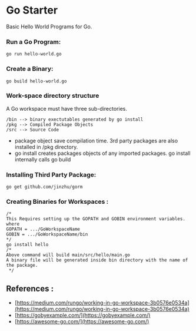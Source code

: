 
# Go Starter
Basic Hello World Programs for Go.
  
  
### Run a Go Program:

    go run hello-world.go
### Create a Binary:

    go build hello-world.go
    
    


### Work-space directory structure

A Go workspace must have three sub-directories.

    /bin --> binary exectutables generated by go install
    /pkg --> Compiled Package Objects
    /src --> Source Code
    
  
 - package object save compilation time. 3rd party packages are also installed in /pkg directory.
 - go install creates packages objects of any imported packages. go install internally calls go build

### Installing Third Party Package:

    go get github.com/jinzhu/gorm

###  Creating Binaries for Workspaces :
	
    /*
    This Requires setting up the GOPATH and GOBIN environment variables. 
    where 
    GOPATH = .../GoWorkspaceName
    GOBIN = .../GoWorkspaceName/bin
    */
    go install hello
	/* 
	Above command will build main/src/hello/main.go 
	A binary file will be generated inside bin directory with the name of the package.
	 */


   
   

## References :

 - [https://medium.com/rungo/working-in-go-workspace-3b0576e0534a](https://medium.com/rungo/working-in-go-workspace-3b0576e0534a)
 - [https://gobyexample.com/](https://gobyexample.com/)
 - [https://awesome-go.com/](https://awesome-go.com/)
